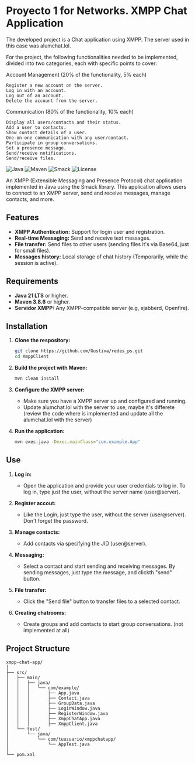 # Proyecto 1 for Networks. XMPP Chat Application

The developed project is a Chat application using XMPP. The server used in this case was alumchat.lol.

For the project, the following functionalities needed to be implemented, divided into two categories, each with specific points to cover:

Account Management (20% of the functionality, 5% each)

    Register a new account on the server.
    Log in with an account.
    Log out of an account.
    Delete the account from the server.

Communication (80% of the functionality, 10% each)

    Display all users/contacts and their status.
    Add a user to contacts.
    Show contact details of a user.
    One-on-one communication with any user/contact.
    Participate in group conversations.
    Set a presence message.
    Send/receive notifications.
    Send/receive files.


![Java](https://img.shields.io/badge/Java-21-orange)
![Maven](https://img.shields.io/badge/Maven-3.8.6-blue)
![Smack](https://img.shields.io/badge/Smack-4.4.4-green)
![License](https://img.shields.io/badge/License-MIT-yellow)

An XMPP (Extensible Messaging and Presence Protocol) chat application implemented in Java using the Smack library. This application allows users to connect to an XMPP server, send and receive messages, manage contacts, and more.

## Features

- **XMPP Authentication:** Support for login user and registration.
- **Real-time Messaging:** Send and receive text messages.
- **File transfer:** Send files to other users (sending files it's via Base64, just for small files).
- **Messages history:** Local storage of chat history (Temporarily, while the session is active).

## Requirements

- **Java 21 LTS** or higher.
- **Maven 3.8.6** or higher.
- **Servidor XMPP:** Any XMPP-compatible server (e.g, ejabberd, Openfire).

## Installation

1. **Clone the respository:**

    ```bash
    git clone https://github.com/Gustixa/redes_ps.git
    cd XmppClient
    ```

2. **Build the project with Maven:**

    ```bash
    mvn clean install
    ```

3. **Configure the XMPP server:**
   - Make sure you have a XMPP server up and configured and running.
   - Update alumchat.lol with the server to use, maybe it's differete (review the code where is implemented and update all the alumchat.lol with the server)

4. **Run the application:**

    ```bash
    mvn exec:java -Dexec.mainClass="com.example.App"
    ```

## Use

1. **Log in:**
   - Open the application and provide your user credentials to log in.
   To log in, type just the user, without the server name (user@server).
 
2. **Register accout:**
   - Like the Login, just type the user, without the server (user@server).
   Don't forget the password.
   
3. **Manage contacts:**
   - Add contacts via specifying the JID (user@server).

4. **Messaging:**
   - Select a contact and start sending and receiving messages. By sending messages, just type
   the message, and clickth "send" button.
   
5. **File transfer:**
   - Click the "Send file" button to transfer files to a selected contact.
   
6. **Creating chatrooms:**
   - Create groups and add contacts to start group conversations. (not implemented at all)

## Project Structure

```plaintext
xmpp-chat-app/
│
├── src/
│   ├── main/
│   │   ├── java/
│   │   │   └── com/example/
│   │   │       ├── App.java
│   │   │       ├── Contact.java
│   │   │       ├── GroupData.java
│   │   │       ├── LoginWindow.java
│   │   │       ├── RegisterWindow.java
│   │   │       ├── XmppChatApp.java
│   │   │       ├── XmppClient.java
│   └── test/
│       └── java/
│           └── com/tuusuario/xmppchatapp/
│               └── AppTest.java
│
└── pom.xml
```
